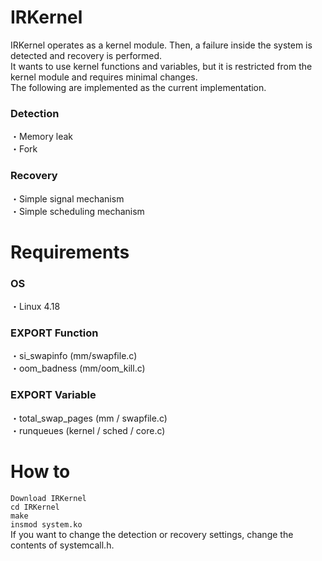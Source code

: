 # IRKernel
IRKernel operates as a kernel module. Then, a failure inside the system is detected and recovery is performed.<br>
It wants to use kernel functions and variables, but it is restricted from the kernel module and requires minimal changes.<br>
The following are implemented as the current implementation.<br>
### Detection
・Memory leak<br>
・Fork<br>
### Recovery
・Simple signal mechanism<br>
・Simple scheduling mechanism<br>
# Requirements
### OS
・Linux 4.18
###  EXPORT Function
・si_swapinfo (mm/swapfile.c)<br>
・oom_badness (mm/oom_kill.c)<br>
###  EXPORT Variable
・total_swap_pages (mm / swapfile.c)<br>
・runqueues (kernel / sched / core.c)<br>

# How to
`Download IRKernel`<br>
`cd IRKernel`<br>
`make`<br>
`insmod system.ko`<br>
If you want to change the detection or recovery settings, change the contents of systemcall.h.